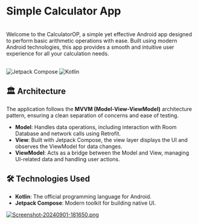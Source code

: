 # Simple Calculator App
<br>
Welcome to the CalculatorOP, a simple yet effective Android app designed to perform basic arithmetic operations with ease. Built using modern Android technologies, this app provides a smooth and intuitive user experience for all your calculation needs.
<br>
<br>

![Jetpack Compose](https://img.shields.io/badge/Jetpack%20Compose-Android-brightgreen)
![Kotlin](https://img.shields.io/badge/Kotlin-1.5.31-blue)

## 🏛️ Architecture
The application follows the **MVVM (Model-View-ViewModel)** architecture pattern, ensuring a clean separation of concerns and ease of testing.

- **Model**: Handles data operations, including interaction with Room Database and network calls using Retrofit.
- **View**: Built with Jetpack Compose, the view layer displays the UI and observes the ViewModel for data changes.
- **ViewModel**: Acts as a bridge between the Model and View, managing UI-related data and handling user actions.


## 🛠️ Technologies Used
- **Kotlin**: The official programming language for Android.
- **Jetpack Compose**: Modern toolkit for building native UI.

[![Screenshot-20240901-181650.png](https://i.postimg.cc/J4Z7gFZT/Screenshot-20240901-181650.png)](https://postimg.cc/svfRGwnS)
